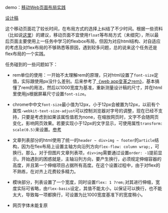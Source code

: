 demo：[移动Web页面布局实践](https://github.com/zcqno1/baidu-frontend-2016/tree/master/task0001/task0001-11/task0001-11.html)

[设计稿](https://github.com/zcqno1/baidu-frontend-2016/tree/master/task0001/task0001-11/img/task_1_11_1.jpg)

这个移动页面花了较长时间，在布局方式的选择上纠结了不少时间。根据一些资料（比如说[这里](http://sentsin.com/web/54.html)）的建议，移动页面不宜使用`float`等布局方式（未细究），所以最后页面主要使用上一任务中学习的flexbox布局，但因为对应html结构、对自适应的考虑及对flex布局的不够熟悉等原因，遇到较多问题，总的说来这个任务还是flex布局的一个实践。

任务碰到的一些问题如下：

* rem单位的使用：一开始不太理解rem的原理，只对html设置了`font-size`定值，实际跟使用px没什么差别。后来参考了[《web app变革之rem》](https://isux.tencent.com/web-app-rem.html)，基本搞懂了rem的用法，然后以1000宽度为基准，重新测量设计稿的尺寸，并在html里使用js根据屏幕尺寸设置`font-size`。

* chrome中中文`font-size`最小值为12px，小于12px会被置为12px，以前有个属性`-webkit-text-size-adjust`可以控制浏览器对字号的调整，现在已经不支持，只要是考虑到如果该属性值若为none，在缩放网页时，文字不会随网页变化，影响网页效果。若要实现小于12px的文字显示，可使用属性`transform: scale(0.5)`来设置。[参考](http://blog.csdn.net/freshlover/article/details/9746821)

* 文章列表部分的html使用了统一的`header ~ div>img ~ footer`的`article`结构，因为在flex布局上设置主轴方向沿列方向`flex-flow: column wrap;`，可换行。那么，对于但图片文章列表项，`div>img`需要通过设置`order: -1`提前显示。开始遇到的困惑就是，主轴沿列方向，要产生换行，必须规定伸缩容器的高度，并且第一个伸缩项目占据所有高度。在这个设置过程中，由于对flex的不熟练，在对齐上花费较多精力。

* 模块部分，列表设置了一个宽度，同时设置`flex: 1 7rem;`对其进行伸缩，宽度实际可省略，由`flex-basis`设定，其值不能太小，以保证可以换行，也不能太大，导致每一项都换行，可设置为比1000宽度基准下的宽度稍小。

* 网页字体未能复原

